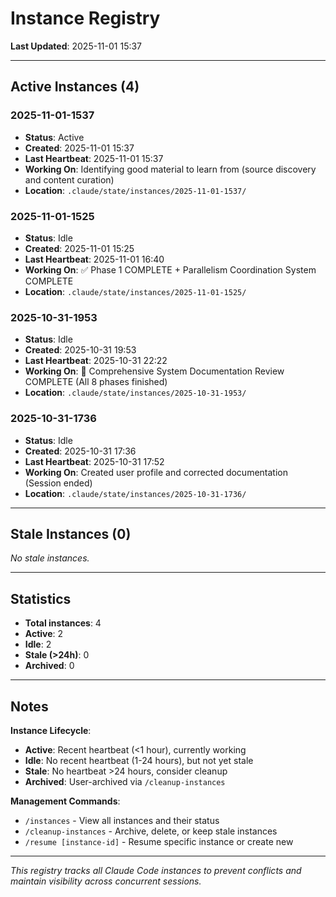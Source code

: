 # Instance Registry

**Last Updated**: 2025-11-01 15:37

---

## Active Instances (4)

### 2025-11-01-1537
- **Status**: Active
- **Created**: 2025-11-01 15:37
- **Last Heartbeat**: 2025-11-01 15:37
- **Working On**: Identifying good material to learn from (source discovery and content curation)
- **Location**: `.claude/state/instances/2025-11-01-1537/`

### 2025-11-01-1525
- **Status**: Idle
- **Created**: 2025-11-01 15:25
- **Last Heartbeat**: 2025-11-01 16:40
- **Working On**: ✅ Phase 1 COMPLETE + Parallelism Coordination System COMPLETE
- **Location**: `.claude/state/instances/2025-11-01-1525/`

### 2025-10-31-1953
- **Status**: Idle
- **Created**: 2025-10-31 19:53
- **Last Heartbeat**: 2025-10-31 22:22
- **Working On**: 🎉 Comprehensive System Documentation Review COMPLETE (All 8 phases finished)
- **Location**: `.claude/state/instances/2025-10-31-1953/`

### 2025-10-31-1736
- **Status**: Idle
- **Created**: 2025-10-31 17:36
- **Last Heartbeat**: 2025-10-31 17:52
- **Working On**: Created user profile and corrected documentation (Session ended)
- **Location**: `.claude/state/instances/2025-10-31-1736/`

---

## Stale Instances (0)

*No stale instances.*

---

## Statistics

- **Total instances**: 4
- **Active**: 2
- **Idle**: 2
- **Stale (>24h)**: 0
- **Archived**: 0

---

## Notes

**Instance Lifecycle**:
- **Active**: Recent heartbeat (<1 hour), currently working
- **Idle**: No recent heartbeat (1-24 hours), but not yet stale
- **Stale**: No heartbeat >24 hours, consider cleanup
- **Archived**: User-archived via `/cleanup-instances`

**Management Commands**:
- `/instances` - View all instances and their status
- `/cleanup-instances` - Archive, delete, or keep stale instances
- `/resume [instance-id]` - Resume specific instance or create new

---

*This registry tracks all Claude Code instances to prevent conflicts and maintain visibility across concurrent sessions.*
